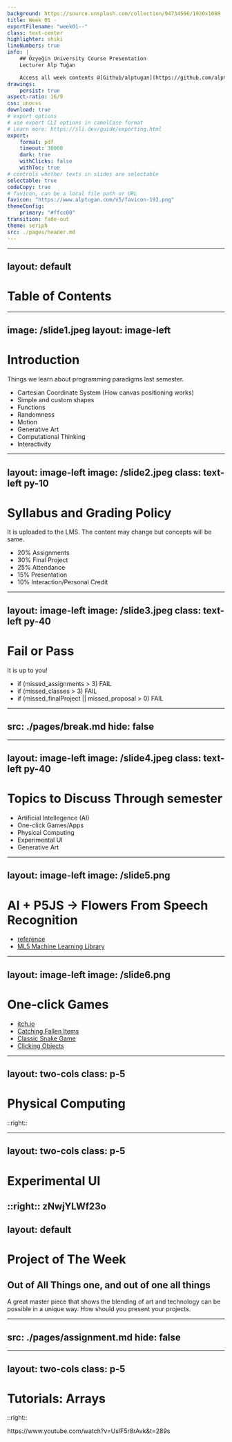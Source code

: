 ```yaml
---
background: https://source.unsplash.com/collection/94734566/1920x1080
title: Week 01 -
exportFilename: "week01--"
class: text-center
highlighter: shiki
lineNumbers: true
info: |
    ## Özyeğin University Course Presentation
    Lecturer Alp Tuğan

    Access all week contents @[Github/alptugan](https://github.com/alptugan/Slidev_Presentations)
drawings:
    persist: true
aspect-ratio: 16/9
css: unocss
download: true
# export options
# use export CLI options in camelCase format
# Learn more: https://sli.dev/guide/exporting.html
export:
    format: pdf
    timeout: 30000
    dark: true
    withClicks: false
    withToc: true
# controls whether texts in slides are selectable
selectable: true
codeCopy: true
# favicon, can be a local file path or URL
favicon: "https://www.alptugan.com/v5/favicon-192.png"
themeConfig:
    primary: "#ffcc00"
transition: fade-out
theme: seriph
src: ./pages/header.md
---
```


---
layout: default
---
# Table of Contents

<Toc :columns="2" />




---
image: /slide1.jpeg
layout: image-left
---


# Introduction

Things we learn about programming paradigms last semester.
- Cartesian Coordinate System (How canvas positioning works)
- Simple and custom shapes
- Functions
- Randomness
- Motion
- Generative Art
- Computational Thinking
- Interactivity 



---
layout: image-left
image: /slide2.jpeg
class: text-left py-10
---

# Syllabus and Grading Policy

It is uploaded to the LMS. The content may change but concepts will be same.

- 20% Assignments
- 30% Final Project
- 25% Attendance
- 15% Presentation
- 10% Interaction/Personal Credit


---
layout: image-left
image: /slide3.jpeg
class: text-left py-40
---

# Fail or Pass
It is up to you!
- if (missed_assignments > 3) <span color-red>FAIL</span>
- if (missed_classes > 3) <span color-red>FAIL</span>
- if (missed_finalProject ||  missed_proposal > 0) <span color-red>FAIL</span>



---
src: ./pages/break.md
hide: false
---

---
layout: image-left
image: /slide4.jpeg
class: text-left py-40
---
# Topics to Discuss Through semester
- Artificial Intellegence (AI)
- One-click Games/Apps
- Physical Computing
- Experimental UI 
- Generative Art

---
layout: image-left
image: /slide5.png
---

# AI + P5JS → Flowers From Speech Recognition

- [reference](https://resources.digitalmoment.org/algorithmic-art-using-p5.js-ai-flower/flower-gallery)
- [ML5 Machine Learning Library](https://ml5js.org/)

---
layout: image-left
image: /slide6.png
---

# One-click Games
- [itch.io](https://itch.io/games/made-with-p5js/tag-point-and-click)
- [Catching Fallen Items](https://editor.p5js.org/ehersh/sketches/Hk52gNXR7)
- [Classic Snake Game](https://p5js.org/examples/interaction-snake-game.html)
- [Clicking Objects](https://www.perplexity.ai/search/p5js-arrays-gGg4ZNm0TceIG.bdkz68_A?s=u)


---
layout: two-cols
class: p-5
---
# Physical Computing

<Youtube id='3Dzc6bwpBR0' width='100%' height='100%' />

::right::

<Youtube mt-14 id='f9A8ANSDM1g' width='100%' height='100%' />

---
layout: two-cols
class: p-5
---
# Experimental UI

<Youtube id='b_dmlTqVov8' width='100%' height='100%' />

::right::
<Youtube mt-14 id='RmVb9Zwyfvo' width='100%' height='47%' />
<Youtube mt-8 id='v0CHV33wDsI' width='100%' height='47%' />
zNwjYLWf23o
---
layout: default
---
# Project of The Week
## Out of All Things one, and out of one all things
A great master piece that shows the blending of art and technology can be possible in a unique way. 
<Youtube id='LnXhjzS_i48' width='80%' height='90%' />
How should you present your projects.



---
src: ./pages/assignment.md
hide: false
---

---
layout: two-cols
class: p-5
---

# Tutorials: Arrays

<Youtube id='vrMCIbHGJgE' width='100%' height='100%' />

::right::

<Youtube mt-14 id='mryE76fcMSE' width='100%' height='100%' />
https://www.youtube.com/watch?v=UsIF5r8rAvk&t=289s